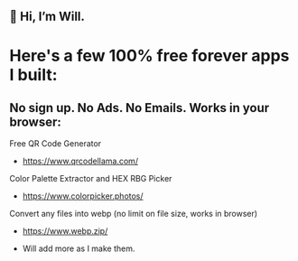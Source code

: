 ## 👋 Hi, I’m Will.

# Here's a few 100% free forever apps I built:
## No sign up. No Ads. No Emails. Works in your browser:

Free QR Code Generator
- https://www.qrcodellama.com/
  
Color Palette Extractor and HEX RBG Picker
- https://www.colorpicker.photos/
  
Convert any files into webp (no limit on file size, works in browser)
- https://www.webp.zip/

- Will add more as I make them. 

<!---
wcgordon1/wcgordon1 is a ✨ special ✨ repository because its `README.md` (this file) appears on your GitHub profile.
You can click the Preview link to take a look at your changes.
--->
